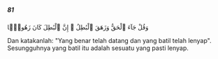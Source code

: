 ##### 81

<span class="ayah">وَقُلْ جَآءَ ٱلْحَقُّ وَزَهَقَ ٱلْبَٰطِلُ ۚ إِنَّ ٱلْبَٰطِلَ كَانَ زَهُوقًۭا</span>

<span class="ayah_translation">Dan katakanlah: "Yang benar telah datang dan yang batil telah lenyap". Sesungguhnya yang batil itu adalah sesuatu yang pasti lenyap.</span>

